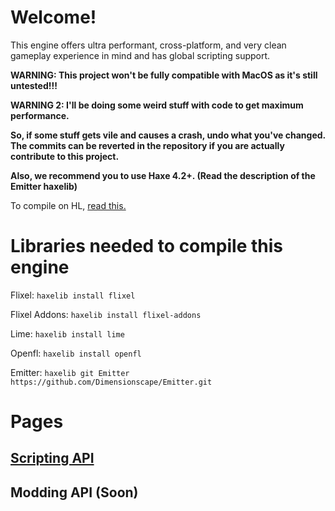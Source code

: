 # Welcome!

This engine offers ultra performant, cross-platform, and very clean gameplay experience in mind and has global scripting support.

**WARNING: This project won't be fully compatible with MacOS as it's still untested!!!**

**WARNING 2: I'll be doing some weird stuff with code to get maximum performance.**

**So, if some stuff gets vile and causes a crash, undo what you've changed. The commits can be reverted in the repository if you are actually contribute to this project.**

**Also, we recommend you to use Haxe 4.2+. (Read the description of the Emitter haxelib)**

To compile on HL, [read this.](https://haxe.org/manual/target-hl-getting-started.html)

# Libraries needed to compile this engine

Flixel: ``haxelib install flixel``

Flixel Addons: ``haxelib install flixel-addons``

Lime: ``haxelib install lime``

Openfl: ``haxelib install openfl``

Emitter: ``haxelib git Emitter https://github.com/Dimensionscape/Emitter.git``

# Pages

## [Scripting API](https://github.com/SomeGuyWhoLovesCoding/Zenith-FNF-Public/blob/main/scriptingApi.md)

## Modding API (Soon)
